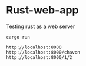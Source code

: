 # Rust-web-app
Testing rust as a web server


```
cargo run
```

```
http://localhost:8000
http://localhost:8000/chavon
http://localhost:8000/1/2
```
